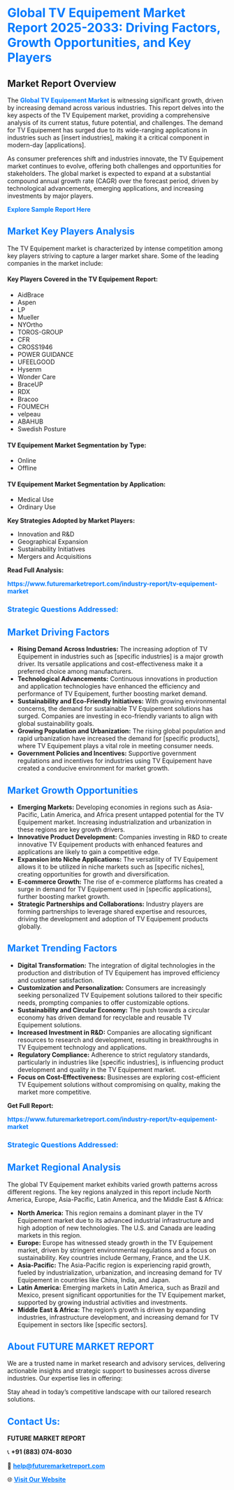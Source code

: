 <h1 style="color: #007BFF;">Global TV Equipement Market Report 2025-2033: Driving Factors, Growth Opportunities, and Key Players</h1>

<section id="overview">
<h2>Market Report Overview</h2>
<p>The <a href="https://www.futuremarketreport.com/industry-report/tv-equipement-market" style="color: #007BFF; text-decoration: none;"><strong>Global TV Equipement Market</strong></a> is witnessing significant growth, driven by increasing demand across various industries. This report delves into the key aspects of the TV Equipement market, providing a comprehensive analysis of its current status, future potential, and challenges. The demand for TV Equipement has surged due to its wide-ranging applications in industries such as [insert industries], making it a critical component in modern-day [applications].</p>
<p>As consumer preferences shift and industries innovate, the TV Equipement market continues to evolve, offering both challenges and opportunities for stakeholders. The global market is expected to expand at a substantial compound annual growth rate (CAGR) over the forecast period, driven by technological advancements, emerging applications, and increasing investments by major players.</p>
</section>

<section id="overview">
<p><a href="https://www.futuremarketreport.com/request-sample/reportId=35578" style="color: #007BFF; text-decoration: none;"><strong>Explore Sample Report Here</strong></a></p>
</section>

<section id="key-players">
<h2 style="color: #007BFF;">Market Key Players Analysis</h2>
<p>The TV Equipement market is characterized by intense competition among key players striving to capture a larger market share. Some of the leading companies in the market include:</p>
<h4>Key Players Covered in the TV Equipement Report:</h4>
<ul><li>AidBrace</li><li>Aspen</li><li>LP</li><li>Mueller</li><li>NYOrtho</li><li>TOROS-GROUP</li><li>CFR</li><li>CROSS1946</li><li>POWER GUIDANCE</li><li>UFEELGOOD</li><li>Hysenm</li><li>Wonder Care</li><li>BraceUP</li><li>RDX</li><li>Bracoo</li><li>FOUMECH</li><li>velpeau</li><li>ABAHUB</li><li>Swedish Posture</li></ul>
<h4>TV Equipement Market Segmentation by Type:</h4>
<ul><li>Online</li><li>Offline</li></ul>

<h4>TV Equipement Market Segmentation by Application:</h4>
<ul><li>Medical Use</li><li>Ordinary Use</li></ul>
<p><strong>Key Strategies Adopted by Market Players:</strong></p>
<ul>
<li>Innovation and R&D</li>
<li>Geographical Expansion</li>
<li>Sustainability Initiatives</li>
<li>Mergers and Acquisitions</li>
</ul>
</section>

<section>
<p><strong>Read Full Analysis: </strong></p><a href="https://www.futuremarketreport.com/industry-report/tv-equipement-market" style="color: #007BFF; text-decoration: none;"><strong>https://www.futuremarketreport.com/industry-report/tv-equipement-market</strong></a>
<h3 style="color: #007BFF;">Strategic Questions Addressed:</h3>
</section>

<section id="driving-factors">
<h2 style="color: #007BFF;">Market Driving Factors</h2>
<ul>
<li><strong>Rising Demand Across Industries:</strong> The increasing adoption of TV Equipement in industries such as [specific industries] is a major growth driver. Its versatile applications and cost-effectiveness make it a preferred choice among manufacturers.</li>
<li><strong>Technological Advancements:</strong> Continuous innovations in production and application technologies have enhanced the efficiency and performance of TV Equipement, further boosting market demand.</li>
<li><strong>Sustainability and Eco-Friendly Initiatives:</strong> With growing environmental concerns, the demand for sustainable TV Equipement solutions has surged. Companies are investing in eco-friendly variants to align with global sustainability goals.</li>
<li><strong>Growing Population and Urbanization:</strong> The rising global population and rapid urbanization have increased the demand for [specific products], where TV Equipement plays a vital role in meeting consumer needs.</li>
<li><strong>Government Policies and Incentives:</strong> Supportive government regulations and incentives for industries using TV Equipement have created a conducive environment for market growth.</li>
</ul>
</section>

<section id="growth-opportunities">
<h2 style="color: #007BFF;">Market Growth Opportunities</h2>
<ul>
<li><strong>Emerging Markets:</strong> Developing economies in regions such as Asia-Pacific, Latin America, and Africa present untapped potential for the TV Equipement market. Increasing industrialization and urbanization in these regions are key growth drivers.</li>
<li><strong>Innovative Product Development:</strong> Companies investing in R&D to create innovative TV Equipement products with enhanced features and applications are likely to gain a competitive edge.</li>
<li><strong>Expansion into Niche Applications:</strong> The versatility of TV Equipement allows it to be utilized in niche markets such as [specific niches], creating opportunities for growth and diversification.</li>
<li><strong>E-commerce Growth:</strong> The rise of e-commerce platforms has created a surge in demand for TV Equipement used in [specific applications], further boosting market growth.</li>
<li><strong>Strategic Partnerships and Collaborations:</strong> Industry players are forming partnerships to leverage shared expertise and resources, driving the development and adoption of TV Equipement products globally.</li>
</ul>
</section>

<section id="trending-factors">
<h2 style="color: #007BFF;">Market Trending Factors</h2>
<ul>
<li><strong>Digital Transformation:</strong> The integration of digital technologies in the production and distribution of TV Equipement has improved efficiency and customer satisfaction.</li>
<li><strong>Customization and Personalization:</strong> Consumers are increasingly seeking personalized TV Equipement solutions tailored to their specific needs, prompting companies to offer customizable options.</li>
<li><strong>Sustainability and Circular Economy:</strong> The push towards a circular economy has driven demand for recyclable and reusable TV Equipement solutions.</li>
<li><strong>Increased Investment in R&D:</strong> Companies are allocating significant resources to research and development, resulting in breakthroughs in TV Equipement technology and applications.</li>
<li><strong>Regulatory Compliance:</strong> Adherence to strict regulatory standards, particularly in industries like [specific industries], is influencing product development and quality in the TV Equipement market.</li>
<li><strong>Focus on Cost-Effectiveness:</strong> Businesses are exploring cost-efficient TV Equipement solutions without compromising on quality, making the market more competitive.</li>
</ul>
</section>

<section>
<p><strong>Get Full Report: </strong></p><a href="https://www.futuremarketreport.com/industry-report/tv-equipement-market" style="color: #007BFF; text-decoration: none;"><strong>https://www.futuremarketreport.com/industry-report/tv-equipement-market</strong></a>
<h3 style="color: #007BFF;">Strategic Questions Addressed:</h3>
</section>


<section id="regional-analysis">
<h2 style="color: #007BFF;">Market Regional Analysis</h2>
<p>The global TV Equipement market exhibits varied growth patterns across different regions. The key regions analyzed in this report include North America, Europe, Asia-Pacific, Latin America, and the Middle East & Africa:</p>
<ul>
<li><strong>North America:</strong> This region remains a dominant player in the TV Equipement market due to its advanced industrial infrastructure and high adoption of new technologies. The U.S. and Canada are leading markets in this region.</li>
<li><strong>Europe:</strong> Europe has witnessed steady growth in the TV Equipement market, driven by stringent environmental regulations and a focus on sustainability. Key countries include Germany, France, and the U.K.</li>
<li><strong>Asia-Pacific:</strong> The Asia-Pacific region is experiencing rapid growth, fueled by industrialization, urbanization, and increasing demand for TV Equipement in countries like China, India, and Japan.</li>
<li><strong>Latin America:</strong> Emerging markets in Latin America, such as Brazil and Mexico, present significant opportunities for the TV Equipement market, supported by growing industrial activities and investments.</li>
<li><strong>Middle East & Africa:</strong> The region’s growth is driven by expanding industries, infrastructure development, and increasing demand for TV Equipement in sectors like [specific sectors].</li>
</ul>
</section>

<footer>
<h2 style="color: #007BFF;">About FUTURE MARKET REPORT</h2>
<p>We are a trusted name in market research and advisory services, delivering actionable insights and strategic support to businesses across diverse industries. Our expertise lies in offering:</p>

<p>Stay ahead in today’s competitive landscape with our tailored research solutions.</p>

<h2 style="color: #007BFF;">Contact Us:</h2>
<p><strong>FUTURE MARKET REPORT</strong></p>
<p>📞 <strong>+91 (883) 074-8030</strong></p>
<p>📧 <strong><a href="mailto:help@futuremarketreport.com" style="color: #007BFF;">help@futuremarketreport.com</a></strong></p>
<p>🌐 <strong><a href="https://www.futuremarketreport.com/" style="color: #007BFF;">Visit Our Website</a></strong></p>
</footer>
